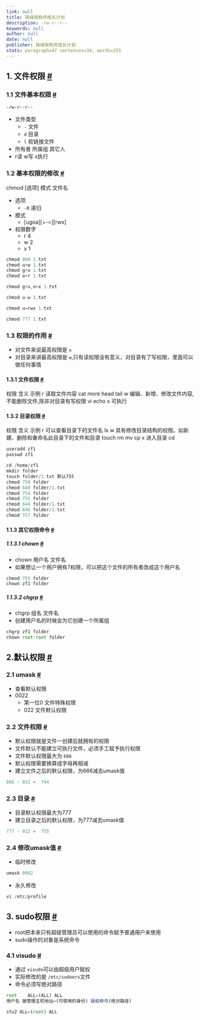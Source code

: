 ```yaml
---
link: null
title: 珠峰架构师成长计划
description: -rw-r--r--
keywords: null
author: null
date: null
publisher: 珠峰架构师成长计划
stats: paragraph=47 sentences=34, words=255
---
```

## 1. 文件权限 [#](#t01-文件权限)

### 1.1 文件基本权限 [#](#t111-文件基本权限)

`-rw-r--r--`

* 文件类型
  - `-` 文件
  - `d` 目录
  - `l` 软链接文件
* 所有者 所属组 其它人
* r读 w写 x执行

### 1.2 基本权限的修改 [#](#t212-基本权限的修改)

chmod [选项] 模式 文件名

* 选项
  - `-R` 递归
* 模式
  - [ugoa][+-=][rwx]
* 权限数字
  - r 4
  - w 2
  - x 1

```js
chmod 000 1.txt
chmod u+w 1.txt
chmod g+x 1.txt
chmod o+r 1.txt

chmod g+x,o+x 1.txt

chmod u-w 1.txt

chmod u=rwx 1.txt

chmod 777 1.txt
```

### 1.3 权限的作用 [#](#t313-权限的作用)

* 对文件来说最高权限是 `x`
* 对目录来讲最高权限是 `w`,只有读权限没有意义，对目录有了写权限，里面可以做任何事情

#### 1.3.1 文件权限 [#](#t4131-文件权限)

权限 含义 示例 r 读取文件内容 cat more head tail w 编辑、新增、修改文件内容,不能删除文件,除非对目录有写权限 vi echo x 可执行

#### 1.3.2 目录权限 [#](#t5132-目录权限)

权限 含义 示例 r 可以查看目录下的文件名 ls w 具有修改目录结构的权限。如新建、删除和重命名此目录下的文件和目录 touch rm mv cp x 进入目录 cd

```js
useradd zf1
passwd zf1

cd /home/zf1
mkdir folder
touch folder/1.txt 默认755
chmod 750 folder
chmod 640 folder/1.txt
chmod 754 folder
chmod 755 folder
chmod 644 folder/1.txt
chmod 646 folder/1.txt
chmod 757 folder
```

#### 1.1.3 其它权限命令 [#](#t6113-其它权限命令)

##### 1.1.3.1 chown [#](#t71131-chown)

* chown 用户名 文件名
* 如果想让一个用户拥有7权限，可以把这个文件的所有者改成这个用户名

```js
chmod 755 folder
chown zf1 folder
```

##### 1.1.3.2 chgrp [#](#t81132-chgrp)

* chgrp 组名 文件名
* 创建用户名的时候会为它创建一个所属组

```js
chgrp zf1 folder
chown root:root folder
```

## 2.默认权限 [#](#t92默认权限)

### 2.1 umask [#](#t1021-umask)

* 查看默认权限
* 0022
  - 第一位0 文件特殊权限
  - 022 文件默认权限

### 2.2 文件权限 [#](#t1122-文件权限)

* 默认权限就是文件一创建后就拥有的权限
* 文件默认不能建立可执行文件，必须手工赋予执行权限
* 文件默认权限最大为 `666`
* 默认权限需要换算成字母再相减
* 建立文件之后的默认权限，为666减去umask值

```js
666 - 022 =  744
```

### 2.3 目录 [#](#t1223-目录)

* 目录默认权限最大为777
* 建立目录之后的默认权限，为777减去umask值

```js
777 - 022 =  755
```

### 2.4 修改umask值 [#](#t1324-修改umask值)

* 临时修改

```js
umask 0002
```

* 永久修改

```js
vi /etc/profile
```

## 3. sudo权限 [#](#t143-sudo权限)

* root把本来只有超级管理员可以使用的命令赋予普通用户来使用
* sudo操作的对象是系统命令

### 4.1 visudo [#](#t1541-visudo)

* 通过 `visudo`可以由超级用户赋权
* 实际修改的是 `/etc/sudoers`文件
* 命令必须写绝对路径

```js
root    ALL=(ALL) ALL
用户名 被管理主机地址=(可使用的身份) 授权命令(绝对路径)

stu2 ALL=(root) ALL
```
